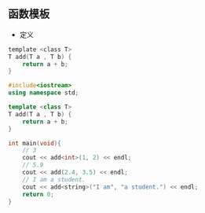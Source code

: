 <!--
 * @Description: 
 * @Version: 1.0
 * @Author: DaLao
 * @Email: dalao_li@163.com
 * @Date: 2021-02-05 15:55:48
 * @LastEditors: DaLao
 * @LastEditTime: 2022-01-13 12:03:50
-->

## 函数模板

- 定义

```c
template <class T>
T add(T a , T b) {
	return a + b;
}
```


```c++
#include<iostream>
using namespace std;

template <class T>
T add(T a , T b) {
	return a + b;
}

int main(void){
	// 3
	cout << add<int>(1, 2) << endl;
	// 5.9
	cout << add(2.4, 3.5) << endl;
	// I am a student.
	cout << add<string>("I am", "a student.") << endl;
	return 0;
}
```